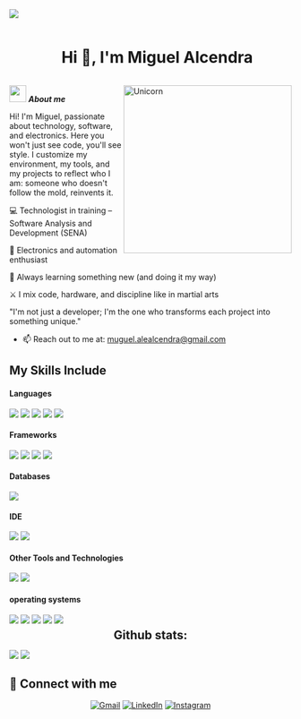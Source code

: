 <!--horizontal divider(gradiant)-->
<img src="https://user-images.githubusercontent.com/73097560/115834477-dbab4500-a447-11eb-908a-139a6edaec5c.gif">

<!--h1 without bottom border-->
<div id="user-content-toc">
  <ul align="center">
    <summary><h1 style="display: inline-block">Hi 👋, I'm  Miguel Alcendra</h1></summary>
  </ul>
</div>


<img align="right" width=300px alt="Unicorn" src="https://c.tenor.com/GN73MKBawZYAAAAi/busy-cute.gif" />

 <img src="https://media.giphy.com/media/ObNTw8Uzwy6KQ/giphy.gif" width="30px">&nbsp;***About me***

Hi! I'm Miguel, passionate about technology, software, and electronics. Here you won't just see code, you'll see style. I customize my environment, my tools, and my projects to reflect who I am: someone who doesn't follow the mold, reinvents it.

💻 Technologist in training – Software Analysis and Development (SENA)

🔌 Electronics and automation enthusiast

🧠 Always learning something new (and doing it my way)

⚔️ I mix code, hardware, and discipline like in martial arts

"I'm not just a developer; I'm the one who transforms each project into something unique."
- 📫 Reach out to me at: <a href="muguel.alealcendra@gmail.com">muguel.alealcendra@gmail.com</a>


## My Skills Include

<h4> Languages </h4>
<span> 
  <img src="https://img.shields.io/badge/HTML5-E34F26?style=for-the-badge&logo=html5&logoColor=white">
  <img src="https://img.shields.io/badge/CSS3-1572B6?style=for-the-badge&logo=css3&logoColor=white">
  <img src="https://img.shields.io/badge/python-3670A0?style=for-the-badge&logo=python&logoColor=ffdd54">
  <img src="https://img.shields.io/badge/dart-%230175C2.svg?style=for-the-badge&logo=dart&logoColor=white">
  <img src="https://img.shields.io/badge/c++-%2300599C.svg?style=for-the-badge&logo=c%2B%2B&logoColor=white">
</span>

<h4> Frameworks </h4>
<span>
  <img src="https://img.shields.io/badge/Bootstrap-563D7C?style=for-the-badge&logo=bootstrap&logoColor=white">
	<img src="https://img.shields.io/badge/django-%23092E20.svg?style=for-the-badge&logo=django&logoColor=white">
	<img src="https://img.shields.io/badge/flask-%23000.svg?style=for-the-badge&logo=flask&logoColor=white">
	<img src="https://img.shields.io/badge/Flutter-%2302569B.svg?style=for-the-badge&logo=Flutter&logoColor=white">
</span>

<h4> Databases </h4>
<span>
  <img src="https://img.shields.io/badge/MySQL-00000F?style=for-the-badge&logo=mysql&logoColor=white">
</span>

<h4> IDE </h4>
<span>
<img src="https://img.shields.io/badge/Visual_Studio_Code-0078D4?style=for-the-badge&logo=visual%20studio%20code&logoColor=white">
<img src="https://img.shields.io/badge/Visual%20Studio-5C2D91.svg?style=for-the-badge&logo=visual-studio&logoColor=white">

<h4> Other Tools and Technologies </h4>
<span>
  <img src="https://img.shields.io/badge/Git-F05032?style=for-the-badge&logo=git&logoColor=white">
  <img src="https://img.shields.io/badge/Xampp-F37623?style=for-the-badge&logo=xampp&logoColor=white">

  <h4> operating systems </h4>
   <img src="https://img.shields.io/badge/Kali-268BEE?style=for-the-badge&logo=kalilinux&logoColor=white">
  <img src="https://img.shields.io/badge/Linux%20Mint-87CF3E?style=for-the-badge&logo=Linux%20Mint&logoColor=white">
  <img src="https://img.shields.io/badge/-Zorin%20OS-%2310AAEB?style=for-the-badge&logo=zorin&logoColor=white">
  <img src="https://img.shields.io/badge/Windows-0078D6?style=for-the-badge&logo=windows&logoColor=white">
  <img src="https://img.shields.io/badge/Ubuntu-E95420?style=for-the-badge&logo=ubuntu&logoColor=white">
</span>


<h2 align="center" style="margin: 5px 10px;">Github stats:</h2> 

[![](https://github-readme-stats.vercel.app/api?username=miguelprograma200&show_icons=true&theme=tokyonight&hide_border=true&locale=en)](https://github.com/miguelprograma200)
[![](https://github-readme-streak-stats.herokuapp.com/?user=miguelprograma200&theme=material-palenight)](https://github.com/miguelprograma200)
</div>


## 🤝 Connect with me

<p align="center">
	<a href="mailto:mirukibs12.km@gmail.com"><img img src="https://img.shields.io/badge/gmail-%23EA4335.svg?style=plastic&logo=gmail&logoColor=white" alt="Gmail"/></a>
	<a href="https://www.linkedin.com/in/miguel-alejandro-alcendra-p%C3%A9rez-995883343/"><img src="https://img.shields.io/badge/linkedin-%230A66C2.svg?style=plastic&logo=linkedin&logoColor=white" alt="LinkedIn"/></a>
    <a href="https://www.instagram.com/miguel.alcendra/?hl=es-la"><img src="https://img.shields.io/badge/Instagram-%23E4405F.svg?style=plastic&logo=instagram&logoColor=white" alt="Instagram"/></a>
</p>


